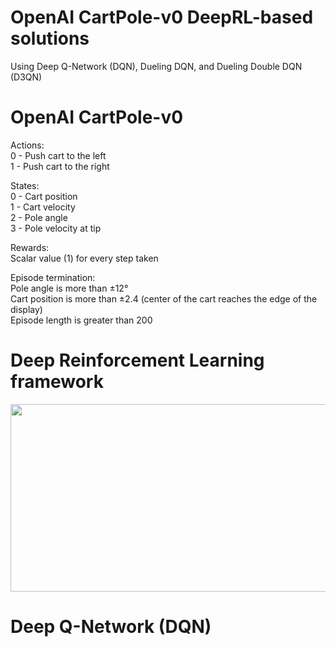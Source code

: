 # OpenAI CartPole-v0 DeepRL-based solutions
Using Deep Q-Network (DQN), Dueling DQN, and Dueling Double DQN (D3QN)


# OpenAI CartPole-v0
Actions:<br />
0 - Push cart to the left    
1 - Push cart to the right

States:<br />
0 - Cart position  
1 - Cart velocity  
2 - Pole angle  
3 - Pole velocity at tip

Rewards:<br />
Scalar value (1) for every step taken

Episode termination:<br />
Pole angle is more than ±12°  
Cart position is more than ±2.4 (center of the cart reaches the edge of the display)  
Episode length is greater than 200  
  
# Deep Reinforcement Learning framework
<p align="center">
  <img width="600" height="300" src="https://user-images.githubusercontent.com/79323290/109228274-817c6380-77b9-11eb-9e33-ddf9d8813521.png">
</p>

# Deep Q-Network (DQN)
